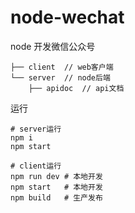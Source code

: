 # node-wechat

node 开发微信公众号

```text
├── client  // web客户端
└── server  // node后端
    ├── apidoc  // api文档
```

运行

```shell
# server运行
npm i
npm start

# client运行
npm run dev # 本地开发
npm start   # 本地开发
npm build   # 生产发布
```